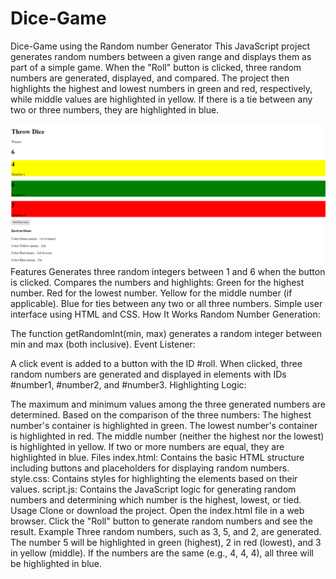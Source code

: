 # Dice-Game
Dice-Game using the Random number Generator
This JavaScript project generates random numbers between a given range and displays them as part of a simple game. When the "Roll" button is clicked, three random numbers are generated, displayed, and compared. The project then highlights the highest and lowest numbers in green and red, respectively, while middle values are highlighted in yellow. If there is a tie between any two or three numbers, they are highlighted in blue.

![Dice-Game](https://github.com/PoojaR-17/Dice-Game/blob/main/dice.png)
Features
Generates three random integers between 1 and 6 when the button is clicked.
Compares the numbers and highlights:
Green for the highest number.
Red for the lowest number.
Yellow for the middle number (if applicable).
Blue for ties between any two or all three numbers.
Simple user interface using HTML and CSS.
How It Works
Random Number Generation:

The function getRandomInt(min, max) generates a random integer between min and max (both inclusive).
Event Listener:

A click event is added to a button with the ID #roll. When clicked, three random numbers are generated and displayed in elements with IDs #number1, #number2, and #number3.
Highlighting Logic:

The maximum and minimum values among the three generated numbers are determined.
Based on the comparison of the three numbers:
The highest number's container is highlighted in green.
The lowest number's container is highlighted in red.
The middle number (neither the highest nor the lowest) is highlighted in yellow.
If two or more numbers are equal, they are highlighted in blue.
Files
index.html: Contains the basic HTML structure including buttons and placeholders for displaying random numbers.
style.css: Contains styles for highlighting the elements based on their values.
script.js: Contains the JavaScript logic for generating random numbers and determining which number is the highest, lowest, or tied.
Usage
Clone or download the project.
Open the index.html file in a web browser.
Click the "Roll" button to generate random numbers and see the result.
Example
Three random numbers, such as 3, 5, and 2, are generated.
The number 5 will be highlighted in green (highest), 2 in red (lowest), and 3 in yellow (middle).
If the numbers are the same (e.g., 4, 4, 4), all three will be highlighted in blue.
